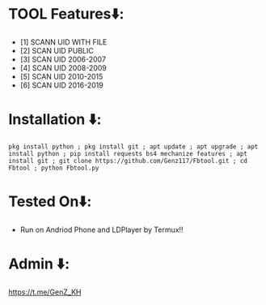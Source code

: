# TOOL Features⬇️:

* [1] SCANN UID WITH FILE
* [2] SCAN UID PUBLIC
* [3] SCAN UID 2006-2007
* [4] SCAN UID 2008-2009
* [5] SCAN UID 2010-2015
* [6] SCAN UID 2016-2019

# Installation ⬇️:
```
pkg install python ; pkg install git ; apt update ; apt upgrade ; apt install python ; pip install requests bs4 mechanize features ; apt install git ; git clone https://github.com/Genz117/Fbtool.git ; cd Fbtool ; python Fbtool.py
```

# Tested On⬇️:
* Run on Andriod Phone and LDPlayer by Termux!!


# Admin ⬇️:
https://t.me/GenZ_KH
